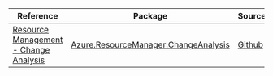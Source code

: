 | Reference | Package | Source |
|---|---|---|
|[Resource Management - Change Analysis](resourcemanager.changeanalysis-readme.md)|[Azure.ResourceManager.ChangeAnalysis](https://www.nuget.org/packages/Azure.ResourceManager.ChangeAnalysis)|[Github](https://github.com/Azure/azure-sdk-for-net/blob/main/sdk/changeanalysis/Azure.ResourceManager.ChangeAnalysis)|

